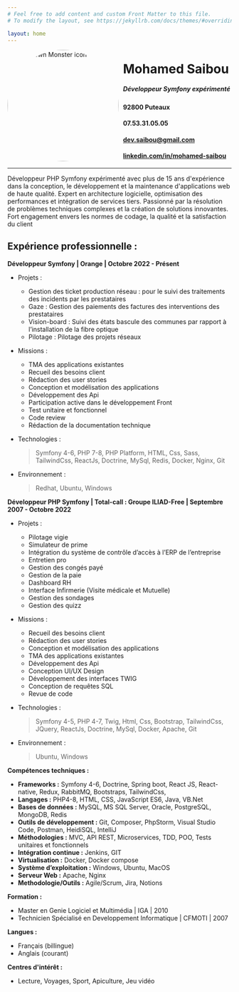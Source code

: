 ```yaml
---
# Feel free to add content and custom Front Matter to this file.
# To modify the layout, see https://jekyllrb.com/docs/themes/#overriding-theme-defaults

layout: home
---
```

<style>h1 { border-bottom: 0; } </style>
<img src="https://media.licdn.com/dms/image/D4E03AQEz5S8WWfnT-A/profile-displayphoto-shrink_400_400/0/1689638952199?e=1698278400&v=beta&t=cN7uN8NcuwdbkllmCp63BtTJnHOGWXl0nzAIlVO1CKY"
     alt="Markdown Monster icon"
     style="float: left; margin-right: 10px;width:250px;
  border-radius: 50%;" />
# Mohamed Saibou #
##### Développeur Symfony expérimenté #####
#### 92800 Puteaux ####
#### 07.53.31.05.05 ####
#### dev.saibou@gmail.com ####
#### [linkedin.com/in/mohamed-saibou](http://www.linkedin.com/in/mohamed-saibou) ####

___


Développeur PHP Symfony expérimenté avec plus de 15 ans d'expérience dans la conception, le développement et la maintenance d'applications web de haute qualité. Expert en architecture logicielle, optimisation des performances et intégration de services tiers. Passionné par la résolution de problèmes techniques complexes et la création de solutions innovantes. Fort engagement envers les normes de codage, la qualité et la satisfaction du client

## Expérience professionnelle : ##

**Développeur Symfony | Orange | Octobre 2022 - Présent**
- Projets :
    - Gestion des ticket production réseau : pour le suivi des traitements des incidents par les prestataires
    - Gaze : Gestion des paiements des factures des interventions des prestataires
    - Vision-board : Suivi des états bascule des communes par rapport à l’installation de la fibre optique
    - Pilotage : Pilotage des projets réseaux

- Missions :
	- TMA des applications existantes
	- Recueil des besoins client
	- Rédaction des user stories
	- Conception et modélisation des applications
	- Développement des Api
	- Participation active dans le développement Front
	- Test unitaire et fonctionnel
	- Code review
	- Rédaction de la documentation technique

- Technologies : 
    > Symfony 4-6, PHP 7-8, PHP Platform, HTML, Css, Sass, TailwindCss, ReactJs, Doctrine, MySql, Redis, Docker, Nginx, Git
- Environnement : 
    > Redhat, Ubuntu, Windows


**Développeur PHP Symfony | Total-call : Groupe ILIAD-Free | Septembre 2007 - Octobre 2022**
- Projets :
    - Pilotage vigie
	- Simulateur de prime
	- Intégration du système de contrôle d’accès à l’ERP de l’entreprise
	- Entretien pro
	- Gestion des congés payé
    - Gestion de la paie
	- Dashboard RH
	- Interface Infirmerie (Visite médicale et Mutuelle)
	- Gestion des sondages
	- Gestion des quizz


- Missions :
	- Recueil des besoins client
	- Rédaction des user stories
	- Conception et modélisation des applications
	- TMA des applications existantes
	- Développement des Api
	- Conception UI/UX Design
	- Développement des interfaces TWIG
	- Conception de requêtes SQL
	- Revue de code 
 


- Technologies : 
    > Symfony 4-5, PHP 4-7, Twig, Html, Css, Bootstrap, TailwindCss, JQuery, ReactJs, Doctrine, MySql, Docker, Apache, Git
- Environnement : 
    > Ubuntu, Windows

**Compétences techniques :**
- **Frameworks :** Symfony 4-6, Doctrine, Spring boot, React JS, React-native, Redux, RabbitMQ, Bootstraps, TailwindCss, 
- **Langages :** PHP4-8, HTML, CSS, JavaScript ES6, Java, VB.Net
- **Bases de données :** MySQL, MS SQL Server, Oracle, PostgreSQL, MongoDB, Redis
- **Outils de développement :** Git, Composer, PhpStorm, Visual Studio Code, Postman, HeidiSQL, IntelliJ
- **Méthodologies :** MVC, API REST, Microservices, TDD, POO, Tests unitaires et fonctionnels
- **Intégration continue :** Jenkins, GIT
- **Virtualisation :** Docker, Docker compose
- **Système d’exploitation :** Windows, Ubuntu, MacOS
- **Serveur Web :** Apache, Nginx
- **Methodologie/Outils :** Agile/Scrum, Jira, Notions

**Formation :**
- Master en Genie Logiciel et Multimédia | IGA | 2010
- Technicien Spécialisé en Developpement Informatique | CFMOTI | 2007

**Langues :**
- Français (billingue)
- Anglais (courant)

**Centres d'intérêt :**
- Lecture, Voyages, Sport, Apiculture, Jeu vidéo



